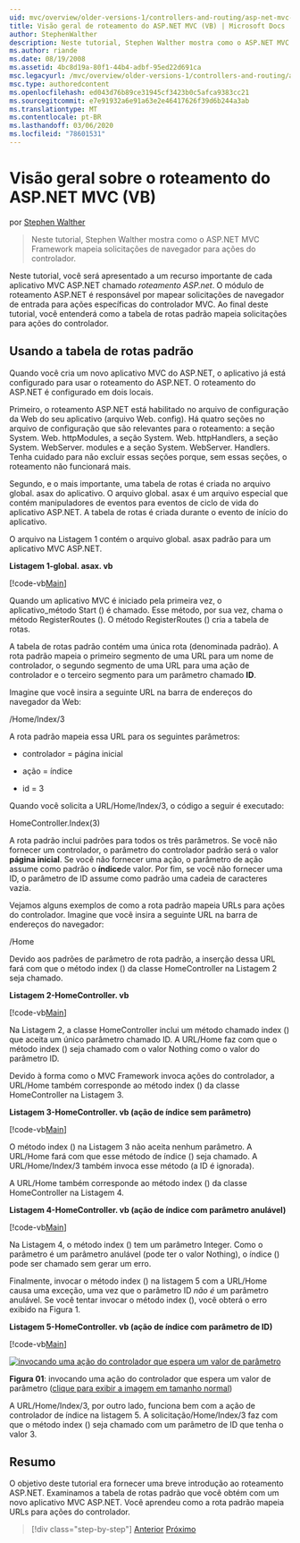 ```yaml
---
uid: mvc/overview/older-versions-1/controllers-and-routing/asp-net-mvc-routing-overview-vb
title: Visão geral de roteamento do ASP.NET MVC (VB) | Microsoft Docs
author: StephenWalther
description: Neste tutorial, Stephen Walther mostra como o ASP.NET MVC Framework mapeia solicitações de navegador para ações do controlador.
ms.author: riande
ms.date: 08/19/2008
ms.assetid: 4bc8d19a-80f1-44b4-adbf-95ed22d691ca
msc.legacyurl: /mvc/overview/older-versions-1/controllers-and-routing/asp-net-mvc-routing-overview-vb
msc.type: authoredcontent
ms.openlocfilehash: ed043d76b89ce31945cf3423b0c5afca9383cc21
ms.sourcegitcommit: e7e91932a6e91a63e2e46417626f39d6b244a3ab
ms.translationtype: MT
ms.contentlocale: pt-BR
ms.lasthandoff: 03/06/2020
ms.locfileid: "78601531"
---
```

# <a name="aspnet-mvc-routing-overview-vb"></a>Visão geral sobre o roteamento do ASP.NET MVC (VB)

por [Stephen Walther](https://github.com/StephenWalther)

> Neste tutorial, Stephen Walther mostra como o ASP.NET MVC Framework mapeia solicitações de navegador para ações do controlador.

Neste tutorial, você será apresentado a um recurso importante de cada aplicativo MVC ASP.NET chamado *roteamento ASP.net*. O módulo de roteamento ASP.NET é responsável por mapear solicitações de navegador de entrada para ações específicas do controlador MVC. Ao final deste tutorial, você entenderá como a tabela de rotas padrão mapeia solicitações para ações do controlador.

## <a name="using-the-default-route-table"></a>Usando a tabela de rotas padrão

Quando você cria um novo aplicativo MVC do ASP.NET, o aplicativo já está configurado para usar o roteamento do ASP.NET. O roteamento do ASP.NET é configurado em dois locais.

Primeiro, o roteamento ASP.NET está habilitado no arquivo de configuração da Web do seu aplicativo (arquivo Web. config). Há quatro seções no arquivo de configuração que são relevantes para o roteamento: a seção System. Web. httpModules, a seção System. Web. httpHandlers, a seção System. WebServer. modules e a seção System. WebServer. Handlers. Tenha cuidado para não excluir essas seções porque, sem essas seções, o roteamento não funcionará mais.

Segundo, e o mais importante, uma tabela de rotas é criada no arquivo global. asax do aplicativo. O arquivo global. asax é um arquivo especial que contém manipuladores de eventos para eventos de ciclo de vida do aplicativo ASP.NET. A tabela de rotas é criada durante o evento de início do aplicativo.

O arquivo na Listagem 1 contém o arquivo global. asax padrão para um aplicativo MVC ASP.NET.

**Listagem 1-global. asax. vb**

[!code-vb[Main](asp-net-mvc-routing-overview-vb/samples/sample1.vb)]

Quando um aplicativo MVC é iniciado pela primeira vez, o aplicativo\_método Start () é chamado. Esse método, por sua vez, chama o método RegisterRoutes (). O método RegisterRoutes () cria a tabela de rotas.

A tabela de rotas padrão contém uma única rota (denominada padrão). A rota padrão mapeia o primeiro segmento de uma URL para um nome de controlador, o segundo segmento de uma URL para uma ação de controlador e o terceiro segmento para um parâmetro chamado **ID**.

Imagine que você insira a seguinte URL na barra de endereços do navegador da Web:

/Home/Index/3

A rota padrão mapeia essa URL para os seguintes parâmetros:

- controlador = página inicial

- ação = índice

- id = 3

Quando você solicita a URL/Home/Index/3, o código a seguir é executado:

HomeController.Index(3)

A rota padrão inclui padrões para todos os três parâmetros. Se você não fornecer um controlador, o parâmetro do controlador padrão será o valor **página inicial**. Se você não fornecer uma ação, o parâmetro de ação assume como padrão o **índice**de valor. Por fim, se você não fornecer uma ID, o parâmetro de ID assume como padrão uma cadeia de caracteres vazia.

Vejamos alguns exemplos de como a rota padrão mapeia URLs para ações do controlador. Imagine que você insira a seguinte URL na barra de endereços do navegador:

/Home

Devido aos padrões de parâmetro de rota padrão, a inserção dessa URL fará com que o método index () da classe HomeController na Listagem 2 seja chamado.

**Listagem 2-HomeController. vb**

[!code-vb[Main](asp-net-mvc-routing-overview-vb/samples/sample2.vb)]

Na Listagem 2, a classe HomeController inclui um método chamado index () que aceita um único parâmetro chamado ID. A URL/Home faz com que o método index () seja chamado com o valor Nothing como o valor do parâmetro ID.

Devido à forma como o MVC Framework invoca ações do controlador, a URL/Home também corresponde ao método index () da classe HomeController na Listagem 3.

**Listagem 3-HomeController. vb (ação de índice sem parâmetro)**

[!code-vb[Main](asp-net-mvc-routing-overview-vb/samples/sample3.vb)]

O método index () na Listagem 3 não aceita nenhum parâmetro. A URL/Home fará com que esse método de índice () seja chamado. A URL/Home/Index/3 também invoca esse método (a ID é ignorada).

A URL/Home também corresponde ao método index () da classe HomeController na Listagem 4.

**Listagem 4-HomeController. vb (ação de índice com parâmetro anulável)**

[!code-vb[Main](asp-net-mvc-routing-overview-vb/samples/sample4.vb)]

Na Listagem 4, o método index () tem um parâmetro Integer. Como o parâmetro é um parâmetro anulável (pode ter o valor Nothing), o índice () pode ser chamado sem gerar um erro.

Finalmente, invocar o método index () na listagem 5 com a URL/Home causa uma exceção, uma vez que o parâmetro ID *não é* um parâmetro anulável. Se você tentar invocar o método index (), você obterá o erro exibido na Figura 1.

**Listagem 5-HomeController. vb (ação de índice com parâmetro de ID)**

[!code-vb[Main](asp-net-mvc-routing-overview-vb/samples/sample5.vb)]

[![invocando uma ação do controlador que espera um valor de parâmetro](asp-net-mvc-routing-overview-vb/_static/image1.jpg)](asp-net-mvc-routing-overview-vb/_static/image1.png)

**Figura 01**: invocando uma ação do controlador que espera um valor de parâmetro ([clique para exibir a imagem em tamanho normal](asp-net-mvc-routing-overview-vb/_static/image2.png))

A URL/Home/Index/3, por outro lado, funciona bem com a ação de controlador de índice na listagem 5. A solicitação/Home/Index/3 faz com que o método index () seja chamado com um parâmetro de ID que tenha o valor 3.

## <a name="summary"></a>Resumo

O objetivo deste tutorial era fornecer uma breve introdução ao roteamento ASP.NET. Examinamos a tabela de rotas padrão que você obtém com um novo aplicativo MVC ASP.NET. Você aprendeu como a rota padrão mapeia URLs para ações do controlador.

> [!div class="step-by-step"]
> [Anterior](creating-an-action-cs.md)
> [Próximo](understanding-action-filters-vb.md)
